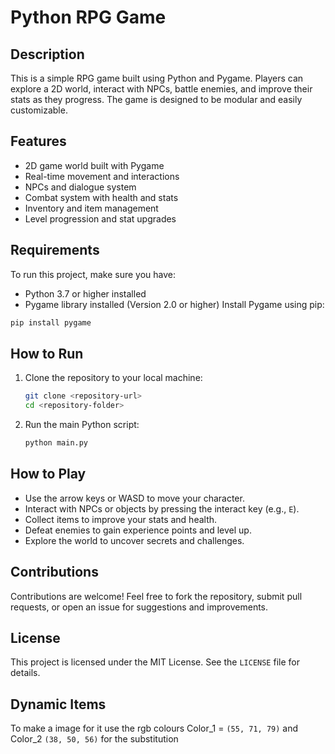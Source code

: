 # Python RPG Game

## Description

This is a simple RPG game built using Python and Pygame. Players can explore a 2D world, interact with NPCs, battle
enemies,
and improve their stats as they progress. The game is designed to be modular and easily customizable.

## Features

- 2D game world built with Pygame
- Real-time movement and interactions
- NPCs and dialogue system
- Combat system with health and stats
- Inventory and item management
- Level progression and stat upgrades

## Requirements

To run this project, make sure you have:

- Python 3.7 or higher installed
- Pygame library installed (Version 2.0 or higher)
  Install Pygame using pip:

```bash
pip install pygame
```

## How to Run

1. Clone the repository to your local machine:
   ```bash
   git clone <repository-url>
   cd <repository-folder>
   ```
2. Run the main Python script:
   ```bash
   python main.py
   ```

## How to Play

- Use the arrow keys or WASD to move your character.
- Interact with NPCs or objects by pressing the interact key (e.g., `E`).
- Collect items to improve your stats and health.
- Defeat enemies to gain experience points and level up.
- Explore the world to uncover secrets and challenges.

## Contributions

Contributions are welcome! Feel free to fork the repository, submit pull requests, or open an issue for suggestions and
improvements.

## License

This project is licensed under the MIT License. See the `LICENSE` file for details.

## Dynamic Items

To make a image for it use the rgb colours
Color_1 = `(55, 71, 79)` and Color_2 `(38, 50, 56)` for the substitution